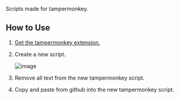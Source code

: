 Scripts made for tampermonkey.

## How to Use
1. [Get the tampermonkey extension.](https://chrome.google.com/webstore/detail/tampermonkey/dhdgffkkebhmkfjojejmpbldmpobfkfo?hl=en)
2. Create a new script.

      ![image](https://user-images.githubusercontent.com/22661666/146628807-6a909da7-4665-4485-b54a-f619944fc91d.png)
4. Remove all text from the new tampermonkey script.
3. Copy and paste from github into the new tampermonkey script.
